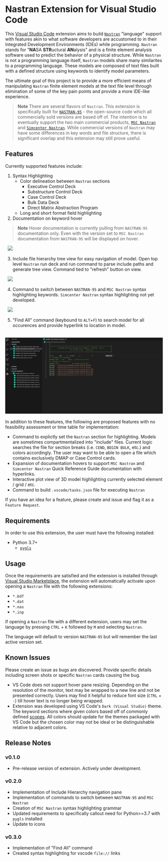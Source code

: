 # Nastran Extension for Visual Studio Code

This [Visual Studio Code](https://code.visualstudio.com/) extension aims to build [`Nastran`](https://software.nasa.gov/software/LAR-16804-GS) "language" support with features akin to what software developers are accustomed to in their Integrated Development Environments (IDEs) while programming. `Nastran` stands for "**NA**SA **STR**uctural **AN**alysis" and is a finite element analysis software used to predict the behavior of a physical structure. While `Nastran` is not a programming language itself, `Nastran` models share many similarites to a programming language. These models are composed of text files built with a defined structure using keywords to identify model parameters.

 The ultimate goal of this project is to provide a more efficient means of manipulating `Nastran` finite element models at the text file level through elimination of some of the key pain points and provide a more IDE-like experience.


> **Note**
> There are several flavors of `Nastran`. This extension is specifically built for [`NASTRAN-95`](https://github.com/nasa/NASTRAN-95) - the open-source code which all commercially sold versions are based off of. The intention is to eventually support the two main commercial products, [`MSC Nastran`](https://hexagon.com/products/product-groups/computer-aided-engineering-software/msc-nastran) and [`Simcenter Nastran`](https://plm.sw.siemens.com/en-US/simcenter/mechanical-simulation/nastran/). While commercial versions of `Nastran` may have some differences in key words and file structure, there is significant overlap and this extension may still prove useful.


## Features

Currently supported features include:
1. Syntax Highlighting
    - Color delineation between `Nastran` sections
        - Executive Control Deck
        - Substructure Control Deck
        - Case Control Deck
        - Bulk Data Deck
        - Direct Matrix Abstraction Program
    - Long and short format field highlighting
2. Documentation on keyword hover

> **Note**
> Hover documentation is currently pulling from `NASTRAN-95` documentation only. Even with the version set to `MSC Nastran` documentation from `NASTRAN-95` will be displayed on hover.

&nbsp;
![](./docs/documentation_hover.gif)

3. Include file hierarchy tree view for easy navigation of model. Open top level `Nastran` run deck and run command to parse include paths and generate tree view. Command tied to "refresh" button on view.

&nbsp;
![](./docs/include_hierarchy.gif)

4. Command to switch between `NASTRAN-95` and `MSC Nastran` syntax highlighting keywords. `Simcenter Nastran` syntax highlighting not yet developed.

&nbsp;
![](./docs/switch_language.gif)

5. "Find All" command (keybound to `ALT`+`F`) to search model for all occurences and provide hyperlink to location in model.

&nbsp;
![](./docs/find_command.gif)

In addition to these features, the following are proposed features with no feasibility assessment or time table for implementation:
- Command to explictly set the `Nastran` section for highlighting. Models are sometimes compartmentalized into "include" files. Current logic searches the file for section breaks (i.e. `CEND`, `BEGIN BULK`, etc.) and colors accordingly. The user may want to be able to open a file which contains exclusively DMAP or Case Control cards.
- Expansion of documentation hovers to support `MSC Nastran` and `Simcenter Nastran` Quick Reference Guide documentation with hyperlinks.
- Interactive plot view of 3D model highlighting currently selected element / grid  / etc.
- Command to build `.vscode/tasks.json` file for executing `Nastran`

If you have an idea for a feature, please create and issue and flag it as a `Feature Request`.

## Requirements
In order to use this extension, the user must have the following installed:
- Python 3.7+
    - [`pygls`](https://github.com/openlawlibrary/pygls)

## Usage
Once the requirements are satisfied and the extension is installed through [Visual Studio Marketplace](https://marketplace.visualstudio.com/items?itemName=mbakke.vscode-nastran), the extension will automatically activate upon opening a `Nastran` file with the following extensions:
- `*.bdf`
- `*.dat`
- `*.nas`
- `*.inp`

If opening a `Nastran` file with a different extension, users may set the language by pressing `CTRL` + `K` followed by `M` and selecting `Nastran`.

The language will default to version `NASTRAN-95` but will remember the last active version set.

## Known Issues

Please create an issue as bugs are discovered. Provide specific details including screen shots or specific `Nastran` cards causing the bug.

- VS Code does not support hover pane resizing. Depending on the resolution of the monitor, text may be wrapped to a new line and not be presented correctly. Users may find it helpful to reduce font size (`CTRL` + `-`) till hover text is no longer being wrapped.
- Extension was developed using VS Code's `Dark (Visual Studio)` theme. The keyword sections where given colors based off of commonly defined [scopes](https://code.visualstudio.com/api/language-extensions/syntax-highlight-guide). All colors should update for the themes packaged with VS Code but the chosen color may not be ideal or be distinguishable relative to adjacent colors.

## Release Notes

### v0.1.0

- Pre-release version of extension. Actively under development.

### v0.2.0

- Implementation of Include Hierarchy navigation pane
- Implementation of commands to switch between `NASTRAN-95` and `MSC Nastran`
- Creation of `MSC Nastran` syntax highlighting grammar
- Updated requirements to specifically callout need for Python>=3.7 with `pygls` installed
- Update to icons

### v0.3.0

- Implementation of "Find All" command
- Created syntax highlighting for vscode `file://` links
